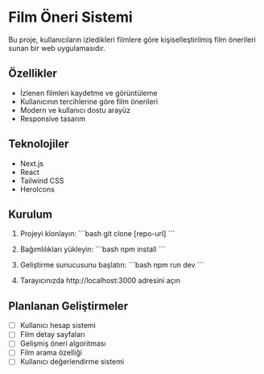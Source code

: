 # Film Öneri Sistemi

Bu proje, kullanıcıların izledikleri filmlere göre kişiselleştirilmiş film önerileri sunan bir web uygulamasıdır.

## Özellikler

- İzlenen filmleri kaydetme ve görüntüleme
- Kullanıcının tercihlerine göre film önerileri
- Modern ve kullanıcı dostu arayüz
- Responsive tasarım

## Teknolojiler

- Next.js
- React
- Tailwind CSS
- HeroIcons

## Kurulum

1. Projeyi klonlayın:
\`\`\`bash
git clone [repo-url]
\`\`\`

2. Bağımlılıkları yükleyin:
\`\`\`bash
npm install
\`\`\`

3. Geliştirme sunucusunu başlatın:
\`\`\`bash
npm run dev
\`\`\`

4. Tarayıcınızda http://localhost:3000 adresini açın

## Planlanan Geliştirmeler

- [ ] Kullanıcı hesap sistemi
- [ ] Film detay sayfaları
- [ ] Gelişmiş öneri algoritması
- [ ] Film arama özelliği
- [ ] Kullanıcı değerlendirme sistemi 
